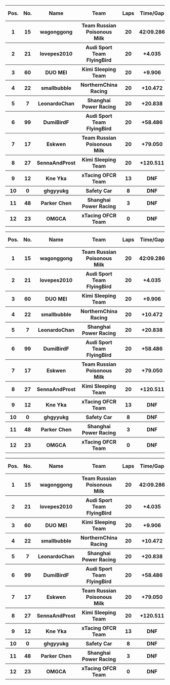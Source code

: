 <table style="width:100%">
	<tr>
		<th>Pos.</th>
		<th>No.</th>
		<th>Name</th>
		<th>Team</th>
		<th>Laps</th>
		<th>Time/Gap</th>
		<th>Personal Best</th>
		<th>Position Diff</th>
	</tr>
	<tr>
		<th>1</th>
		<th>15</th>
		<th>wagonggong</th>
		<th>Team Russian Poisonous Milk</th>
		<th>20</th>
		<th>42:09.286</th>
		<th>1:43.114</th>
		<th>0</th>
	</tr>
	<tr>
		<th>2</th>
		<th>21</th>
		<th>lovepes2010</th>
		<th>Audi Sport Team FlyingBird</th>
		<th>20</th>
		<th>+4.035</th>
		<th>1:42.623</th>
		<th>0</th>
	</tr>
	<tr>
		<th>3</th>
		<th>60</th>
		<th>DUO MEI</th>
		<th>Kimi Sleeping Team</th>
		<th>20</th>
		<th>+9.906</th>
		<th>1:44.674</th>
		<th>+1</th>
	</tr>
	<tr>
		<th>4</th>
		<th>22</th>
		<th>smallbubble</th>
		<th>NorthernChina Racing</th>
		<th>20</th>
		<th>+10.472</th>
		<th>1:43.549</th>
		<th>+1</th>
	</tr>
	<tr>
		<th>5</th>
		<th>7</th>
		<th>LeonardoChan</th>
		<th>Shanghai Power Racing</th>
		<th>20</th>
		<th>+20.838</th>
		<th>1:46.644</th>
		<th>+6</th>
	</tr>
	<tr>
		<th>6</th>
		<th>99</th>
		<th>DumiBirdF</th>
		<th>Audi Sport Team FlyingBird</th>
		<th>20</th>
		<th>+58.486</th>
		<th>1:46.396</th>
		<th>0</th>
	</tr>
	<tr>
		<th>7</th>
		<th>17</th>
		<th>Eskwen</th>
		<th>Team Russian Poisonous Milk</th>
		<th>20</th>
		<th>+79.050</th>
		<th>1:47.780</th>
		<th>+1</th>
	</tr>
	<tr>
		<th>8</th>
		<th>27</th>
		<th>SennaAndProst</th>
		<th>Kimi Sleeping Team</th>
		<th>20</th>
		<th>+120.511</th>
		<th>1:45.923</th>
		<th>+1</th>
	</tr>
	<tr>
		<th>9</th>
		<th>12</th>
		<th>Kne Yka</th>
		<th>xTacing OFCR Team</th>
		<th>13</th>
		<th>DNF</th>
		<th>1:45.962</th>
		<th>-2</th>
	</tr>
	<tr>
		<th>10</th>
		<th>0</th>
		<th>ghgyyukg</th>
		<th>Safety Car</th>
		<th>8</th>
		<th>DNF</th>
		<th>2:27.714</th>
		<th>+2</th>
	</tr>
	<tr>
		<th>11</th>
		<th>48</th>
		<th>Parker Chen</th>
		<th>Shanghai Power Racing</th>
		<th>3</th>
		<th>DNF</th>
		<th>1:57.501</th>
		<th>-1</th>
	</tr>
	<tr>
		<th>12</th>
		<th>23</th>
		<th>OMGCA</th>
		<th>xTacing OFCR Team</th>
		<th>0</th>
		<th>DNF</th>
		<th>N/A</th>
		<th>-9</th>
	</tr>
</table><table style="width:100%">
	<tr>
		<th>Pos.</th>
		<th>No.</th>
		<th>Name</th>
		<th>Team</th>
		<th>Laps</th>
		<th>Time/Gap</th>
		<th>Personal Best</th>
		<th>Position Diff</th>
	</tr>
	<tr>
		<th>1</th>
		<th>15</th>
		<th>wagonggong</th>
		<th>Team Russian Poisonous Milk</th>
		<th>20</th>
		<th>42:09.286</th>
		<th>1:43.114</th>
		<th>0</th>
	</tr>
	<tr>
		<th>2</th>
		<th>21</th>
		<th>lovepes2010</th>
		<th>Audi Sport Team FlyingBird</th>
		<th>20</th>
		<th>+4.035</th>
		<th>1:42.623</th>
		<th>0</th>
	</tr>
	<tr>
		<th>3</th>
		<th>60</th>
		<th>DUO MEI</th>
		<th>Kimi Sleeping Team</th>
		<th>20</th>
		<th>+9.906</th>
		<th>1:44.674</th>
		<th>+1</th>
	</tr>
	<tr>
		<th>4</th>
		<th>22</th>
		<th>smallbubble</th>
		<th>NorthernChina Racing</th>
		<th>20</th>
		<th>+10.472</th>
		<th>1:43.549</th>
		<th>+1</th>
	</tr>
	<tr>
		<th>5</th>
		<th>7</th>
		<th>LeonardoChan</th>
		<th>Shanghai Power Racing</th>
		<th>20</th>
		<th>+20.838</th>
		<th>1:46.644</th>
		<th>+6</th>
	</tr>
	<tr>
		<th>6</th>
		<th>99</th>
		<th>DumiBirdF</th>
		<th>Audi Sport Team FlyingBird</th>
		<th>20</th>
		<th>+58.486</th>
		<th>1:46.396</th>
		<th>0</th>
	</tr>
	<tr>
		<th>7</th>
		<th>17</th>
		<th>Eskwen</th>
		<th>Team Russian Poisonous Milk</th>
		<th>20</th>
		<th>+79.050</th>
		<th>1:47.780</th>
		<th>+1</th>
	</tr>
	<tr>
		<th>8</th>
		<th>27</th>
		<th>SennaAndProst</th>
		<th>Kimi Sleeping Team</th>
		<th>20</th>
		<th>+120.511</th>
		<th>1:45.923</th>
		<th>+1</th>
	</tr>
	<tr>
		<th>9</th>
		<th>12</th>
		<th>Kne Yka</th>
		<th>xTacing OFCR Team</th>
		<th>13</th>
		<th>DNF</th>
		<th>1:45.962</th>
		<th>-2</th>
	</tr>
	<tr>
		<th>10</th>
		<th>0</th>
		<th>ghgyyukg</th>
		<th>Safety Car</th>
		<th>8</th>
		<th>DNF</th>
		<th>2:27.714</th>
		<th>+2</th>
	</tr>
	<tr>
		<th>11</th>
		<th>48</th>
		<th>Parker Chen</th>
		<th>Shanghai Power Racing</th>
		<th>3</th>
		<th>DNF</th>
		<th>1:57.501</th>
		<th>-1</th>
	</tr>
	<tr>
		<th>12</th>
		<th>23</th>
		<th>OMGCA</th>
		<th>xTacing OFCR Team</th>
		<th>0</th>
		<th>DNF</th>
		<th>N/A</th>
		<th>-9</th>
	</tr>
</table><table style="width:100%">
	<tr>
		<th>Pos.</th>
		<th>No.</th>
		<th>Name</th>
		<th>Team</th>
		<th>Laps</th>
		<th>Time/Gap</th>
		<th>Personal Best</th>
		<th>Position Diff</th>
	</tr>
	<tr>
		<th>1</th>
		<th>15</th>
		<th>wagonggong</th>
		<th>Team Russian Poisonous Milk</th>
		<th>20</th>
		<th>42:09.286</th>
		<th>1:43.114</th>
		<th>0</th>
	</tr>
	<tr>
		<th>2</th>
		<th>21</th>
		<th>lovepes2010</th>
		<th>Audi Sport Team FlyingBird</th>
		<th>20</th>
		<th>+4.035</th>
		<th>1:42.623</th>
		<th>0</th>
	</tr>
	<tr>
		<th>3</th>
		<th>60</th>
		<th>DUO MEI</th>
		<th>Kimi Sleeping Team</th>
		<th>20</th>
		<th>+9.906</th>
		<th>1:44.674</th>
		<th>+1</th>
	</tr>
	<tr>
		<th>4</th>
		<th>22</th>
		<th>smallbubble</th>
		<th>NorthernChina Racing</th>
		<th>20</th>
		<th>+10.472</th>
		<th>1:43.549</th>
		<th>+1</th>
	</tr>
	<tr>
		<th>5</th>
		<th>7</th>
		<th>LeonardoChan</th>
		<th>Shanghai Power Racing</th>
		<th>20</th>
		<th>+20.838</th>
		<th>1:46.644</th>
		<th>+6</th>
	</tr>
	<tr>
		<th>6</th>
		<th>99</th>
		<th>DumiBirdF</th>
		<th>Audi Sport Team FlyingBird</th>
		<th>20</th>
		<th>+58.486</th>
		<th>1:46.396</th>
		<th>0</th>
	</tr>
	<tr>
		<th>7</th>
		<th>17</th>
		<th>Eskwen</th>
		<th>Team Russian Poisonous Milk</th>
		<th>20</th>
		<th>+79.050</th>
		<th>1:47.780</th>
		<th>+1</th>
	</tr>
	<tr>
		<th>8</th>
		<th>27</th>
		<th>SennaAndProst</th>
		<th>Kimi Sleeping Team</th>
		<th>20</th>
		<th>+120.511</th>
		<th>1:45.923</th>
		<th>+1</th>
	</tr>
	<tr>
		<th>9</th>
		<th>12</th>
		<th>Kne Yka</th>
		<th>xTacing OFCR Team</th>
		<th>13</th>
		<th>DNF</th>
		<th>1:45.962</th>
		<th>-2</th>
	</tr>
	<tr>
		<th>10</th>
		<th>0</th>
		<th>ghgyyukg</th>
		<th>Safety Car</th>
		<th>8</th>
		<th>DNF</th>
		<th>2:27.714</th>
		<th>+2</th>
	</tr>
	<tr>
		<th>11</th>
		<th>48</th>
		<th>Parker Chen</th>
		<th>Shanghai Power Racing</th>
		<th>3</th>
		<th>DNF</th>
		<th>1:57.501</th>
		<th>-1</th>
	</tr>
	<tr>
		<th>12</th>
		<th>23</th>
		<th>OMGCA</th>
		<th>xTacing OFCR Team</th>
		<th>0</th>
		<th>DNF</th>
		<th>N/A</th>
		<th>-9</th>
	</tr>
</table>